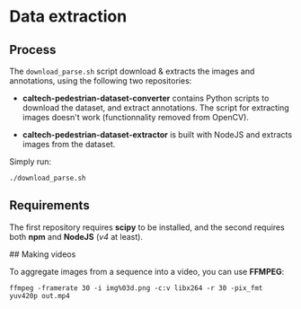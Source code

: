 # Data extraction

## Process

The `download_parse.sh` script download & extracts the images and annotations,
using the following two repositories:

- **caltech-pedestrian-dataset-converter** contains Python scripts to download
the dataset, and extract annotations. The script for extracting images
doesn't work (functionnality removed from OpenCV).

- **caltech-pedestrian-dataset-extractor** is built with NodeJS and extracts
images from the dataset.

Simply run:
```
./download_parse.sh
```

## Requirements

The first repository requires **scipy** to be installed, and the second
requires both **npm** and **NodeJS** (*v4* at least).

## Making videos

To aggregate images from a sequence into a video, you can use **FFMPEG**:
```
ffmpeg -framerate 30 -i img%03d.png -c:v libx264 -r 30 -pix_fmt yuv420p out.mp4
```

